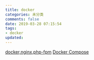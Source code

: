 ```yaml
---
title: docker
categories: 未分类
comments: false
date: 2019-03-28 07:15:54
tags:
- decker
updated:
---
```

[docker,nginx,php-fpm](https://segmentfault.com/a/1190000007056245)
[Docker Compose](https://docs.docker.com/compose/)